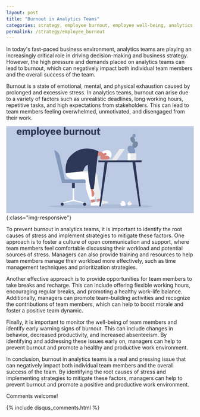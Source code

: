 ```yaml
---
layout: post
title: "Burnout in Analytics Teams"
categories: strategy, employee burnout, employee well-being, analytics teams
permalink: /strategy/employee_burnout
---
```

In today's fast-paced business environment, analytics teams are playing an increasingly critical role in driving decision-making and business strategy. However, the high pressure and demands placed on analytics teams can lead to burnout, which can negatively impact both individual team members and the overall success of the team.

Burnout is a state of emotional, mental, and physical exhaustion caused by prolonged and excessive stress. In analytics teams, burnout can arise due to a variety of factors such as unrealistic deadlines, long working hours, repetitive tasks, and high expectations from stakeholders. This can lead to team members feeling overwhelmed, unmotivated, and disengaged from their work.

![employee-burnout](/images/strategy/employee-burnout.png){:class="img-responsive"}

To prevent burnout in analytics teams, it is important to identify the root causes of stress and implement strategies to mitigate these factors. One approach is to foster a culture of open communication and support, where team members feel comfortable discussing their workload and potential sources of stress. Managers can also provide training and resources to help team members manage their workload more effectively, such as time management techniques and prioritization strategies.

Another effective approach is to provide opportunities for team members to take breaks and recharge. This can include offering flexible working hours, encouraging regular breaks, and promoting a healthy work-life balance. Additionally, managers can promote team-building activities and recognize the contributions of team members, which can help to boost morale and foster a positive team dynamic.

Finally, it is important to monitor the well-being of team members and identify early warning signs of burnout. This can include changes in behavior, decreased productivity, and increased absenteeism. By identifying and addressing these issues early on, managers can help to prevent burnout and promote a healthy and productive work environment.

In conclusion, burnout in analytics teams is a real and pressing issue that can negatively impact both individual team members and the overall success of the team. By identifying the root causes of stress and implementing strategies to mitigate these factors, managers can help to prevent burnout and promote a positive and productive work environment.

Comments welcome!

{% include disqus_comments.html %}
